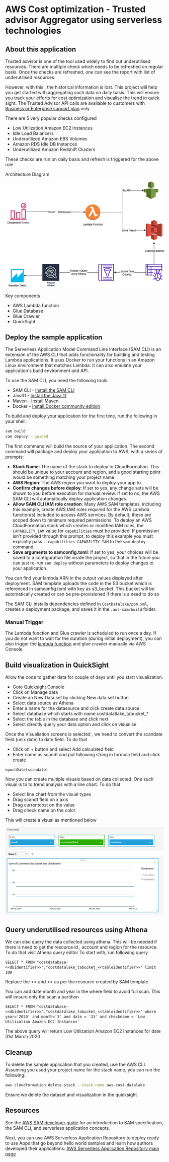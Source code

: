 # AWS Cost optimization  - Trusted advisor Aggregator using serverless technologies 

## About this application 

Trusted advisor is one of the tool used widely to find out underutilised resources. There are multiple check which needs to be refreshed on regular basis. Once the checks are refreshed, 
one can see the report with list of underutilised resources. 

However, with this , the historical information is lost. This project will help you get started with aggregating such data on daily basis. This will ensure you track your efforts for 
cost optimization and visualise the trend in quick sight. The Trusted Advisor API calls are available to customers with [Business or Enterprise support plan](https://docs.aws.amazon.com/awssupport/latest/user/Welcome.html) only.
  

There are 5 very popular checks configured
*  Low Utilization Amazon EC2 Instances
*  Idle Load Balancers
*  Underutilized Amazon EBS Volumes
*  Amazon RDS Idle DB Instances
*  Underutilized Amazon Redshift Clusters


These checks are run on daily basis and refresh is triggered for the above rule

Architecture Diagram

![Architecture](TA%20Aggregator.jpg)

Key components
* AWS Lambda function
* Glue Database
* Glue Crawler
* QuickSight


## Deploy the sample application

The Serverless Application Model Command Line Interface (SAM CLI) is an extension of the AWS CLI that adds functionality for building and testing Lambda applications. It uses Docker to run your functions in an Amazon Linux environment that matches Lambda. It can also emulate your application's build environment and API.

To use the SAM CLI, you need the following tools.

* SAM CLI - [Install the SAM CLI](https://docs.aws.amazon.com/serverless-application-model/latest/developerguide/serverless-sam-cli-install.html)
* Java11 - [Install the Java 11](https://docs.aws.amazon.com/corretto/latest/corretto-11-ug/downloads-list.html)
* Maven - [Install Maven](https://maven.apache.org/install.html)
* Docker - [Install Docker community edition](https://hub.docker.com/search/?type=edition&offering=community)

To build and deploy your application for the first time, run the following in your shell:

```bash
sam build
sam deploy --guided
```

The first command will build the source of your application. The second command will package and deploy your application to AWS, with a series of prompts:

* **Stack Name**: The name of the stack to deploy to CloudFormation. This should be unique to your account and region, and a good starting point would be something matching your project name.
* **AWS Region**: The AWS region you want to deploy your app to.
* **Confirm changes before deploy**: If set to yes, any change sets will be shown to you before execution for manual review. If set to no, the AWS SAM CLI will automatically deploy application changes.
* **Allow SAM CLI IAM role creation**: Many AWS SAM templates, including this example, create AWS IAM roles required for the AWS Lambda function(s) included to access AWS services. By default, these are scoped down to minimum required permissions. To deploy an AWS CloudFormation stack which creates or modified IAM roles, the `CAPABILITY_IAM` value for `capabilities` must be provided. If permission isn't provided through this prompt, to deploy this example you must explicitly pass `--capabilities CAPABILITY_IAM` to the `sam deploy` command.
* **Save arguments to samconfig.toml**: If set to yes, your choices will be saved to a configuration file inside the project, so that in the future you can just re-run `sam deploy` without parameters to deploy changes to your application.

You can find your lambda ARN in the output values displayed after deployment.
SAM template uploads the code in the S3 bucket which is referenced in samconfig.toml with key as s3_bucket. This bucket will be automatically created or can be pre-provisioned if there is a need to do so



The SAM CLI installs dependencies defined in `CostDatalake/pom.xml`, creates a deployment package, and saves it in the `.aws-sam/build` folder.

### Manual Trigger
The Lambda function and Glue crawler is scheduled to run once a day. If you do not want to wait for the duration (during initial deployment), you can also trigger the [lambda function](https://aws.amazon.com/blogs/compute/improved-testing-on-the-aws-lambda-console/) and glue crawler manually via AWS Console.



## Build visualization in QuickSight

Allow the code to gather data for couple of days until you start visualization.

* Goto Quicksight Console
* Click on Manage data
* Create an New Data set by clicking New data set button
* Select data source as Athena
* Enter a name for the datasource and click create data source
* Select database which starts with name costdatatlake_tabucket_*
* Select the table in the database and click next
* Select directly query your data option and click on visualise

Once the Visualiation screens is selected , we need to convert the scandate field (unix date) to date field.
To do that
* Click on + button and select Add calculated field
* Enter name as scandt and put following string in formula field and click create

```
epochDate(scandate)
```

Now you can create multiple visuals based on data collected. One such visual is to to trend analysis with a 
line chart. To do that
* Select line chart from the visual types
* Drag scandt field on x axis
* Drag currentcost on the  value 
* Drag check name on the color

This will create a visual as mentioned below

![Quicksight](QuickSight.png)



## Query underutilised resources using Athena

We can also query the data collected using athena. This will be needed if there is need to get the resource id , account and region for the resource. To do that visit Athena query editor
To start with, run following query

```
SELECT * FROM "costdatabase-<<dbidentifier>>"."costdatalake_tabucket_<<tableidentifier>>" limit 100
```
Replace the <<dbidentifier>> and <<tableidentifier>> as per the resource created by SAM template

You can add date month and year in the where field to avoid full scan. This will ensure only the scan a partition

```
SELECT * FROM "costdatabase-<<dbidentifier>>"."costdatalake_tabucket_<<tableidentifier>>" where year='2020' and month='3' and date = '31' and checkname = 'Low Utilization Amazon EC2 Instances'
```

The above query will return Low Utilization Amazon EC2 Instances for date 31st March 2020




## Cleanup

To delete the sample application that you created, use the AWS CLI. Assuming you used your project name for the stack name, you can run the following:

```bash
aws cloudformation delete-stack --stack-name aws-cost-datalake
```

Ensure we delete the dataset and visualization  in the quicksight

## Resources

See the [AWS SAM developer guide](https://docs.aws.amazon.com/serverless-application-model/latest/developerguide/what-is-sam.html) for an introduction to SAM specification, the SAM CLI, and serverless application concepts.

Next, you can use AWS Serverless Application Repository to deploy ready to use Apps that go beyond hello world samples and learn how authors developed their applications: [AWS Serverless Application Repository main page](https://aws.amazon.com/serverless/serverlessrepo/)
